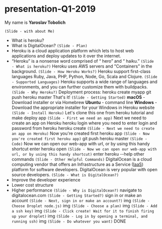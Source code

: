 # presentation-Q1-2019

My name is **Yaroslav Tobolich**

`(Slide - with about Me)`
- What is heroku?
- What is DigitalOcean?
`(Slide - Plan)`
 - Heroku is a cloud application platform which lets to host web applications and deploy updates to it over the internet.
 - “Heroku” is a nonsense word comprised of “ hero” and “ haiku.”
`(Slide - What is heroku?)`
Heroku uses AWS servers and "Containers" in the background.
`(Slide - How Heroku Works?)`
Heroku support first-class languages Ruby, Java, PHP, Python, Node, Go, Scala and Clojure. 
`(Slide - Supported Languages)`
Heroku supports a wide range of languages and environments, and you can further customize them with buildpacks.
`(Slide - Why Heroku?)`
Deployment process:
heroku create myapp
git push heroku master
That's it!
`(Slide - Getting Started)`
**macOS** - Download installer or via Homebrew
**Ubuntu** - command line 
**Windows** - Download the appropriate installer for your Windows in Heroku website
`(Slide - Install Heroku)`
Let's clone this one from heroku tutorial and make deploy app
`(Slide - First we need an app)`
Next we need to create an app on Heroku
heroku login
where you need to enter login and password from heroku
heroku create
`(Slide - Next we need to create an app on Heroku)`
Now you're created first heroku app
`(Slide - Now you're created first heroku app)`
git push heroku master
`(Slide - Code)`
Now we can open our web-app with url, or by using this handy shortcut
enter heroku open
`(Slide - Now we can open our web-app with url, or by using this handy shortcut)`
enter heroku --help other commands
`(Slide - Other Helpful Commands)`
DigitalOcean is a cloud computing vendor that offers an Infrastructure as a Service ([IaaS](https://searchcloudcomputing.techtarget.com/definition/Infrastructure-as-a-Service-IaaS)) platform for  software developers. DigitalOcean is very popular with open source developers.
`(Slide - What is DigitalOcean?)`
-   Improve the developer experience
-   Lower cost structure
-   Higher performance
`(Slide - Why is DigitalOcean?)`
navigate to digitalocean.com
`(Slide - Getting Started?)`
sign in or make an account
`(Slide - Next, sign in or make an account?)`
img
`(Slide - Choose Droplet node.js)`
img
`(Slide - Choose a plan)`
img
`(Slide - Add a ssh key)`
img
`(Slide - Click create! Wait for it to finish firing up your droplet)`
img
`(Slide - Log in by opening a terminal, and running ssh)`
img
`(Slide - Do whatever you want)`
DONE
